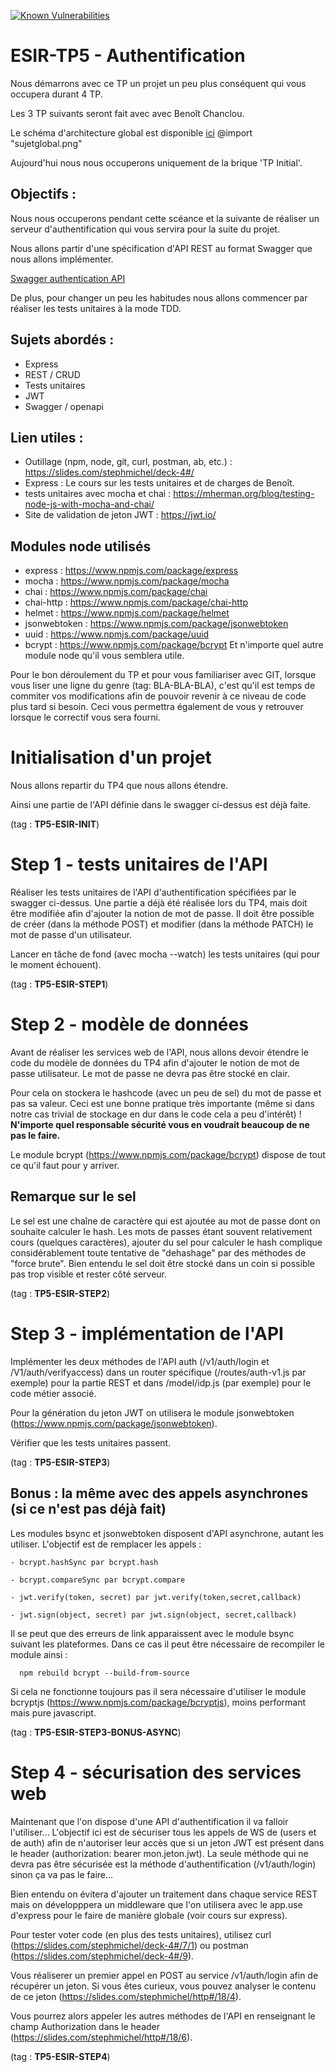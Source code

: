 [![Known Vulnerabilities](https://snyk.io/test/github/stfanmichel/ESIR-TP5-SUBJECT/badge.svg?targetFile=package.json)](https://snyk.io/test/github/stfanmichel/ESIR-TP5-SUBJECT?targetFile=package.json)

# ESIR-TP5 - Authentification

Nous démarrons avec ce TP un projet un peu plus conséquent qui vous occupera durant 4 TP.

Les 3 TP suivants seront fait avec avec Benoît Chanclou.

Le schéma d'architecture global est disponible [ici](sujetglobal.png)
@import "sujetglobal.png"

Aujourd'hui nous nous occuperons uniquement de la brique 'TP Initial'.

## Objectifs :

Nous nous occuperons pendant cette scéance et la suivante de réaliser un serveur d'authentification qui vous servira pour la suite du projet.

Nous allons partir d'une spécification d'API REST au format Swagger que nous allons implémenter.

[Swagger authentication API](Swagger_Authentication_API.yaml)

De plus, pour changer un peu les habitudes nous allons commencer par réaliser les tests unitaires à la mode TDD.

## Sujets abordés :

- Express
- REST / CRUD
- Tests unitaires
- JWT
- Swagger / openapi

## Lien utiles :

- Outillage (npm, node, git, curl, postman, ab, etc.) : https://slides.com/stephmichel/deck-4#/
- Express : Le cours sur les tests unitaires et de charges de Benoît.
- tests unitaires avec mocha et chai : https://mherman.org/blog/testing-node-js-with-mocha-and-chai/
- Site de validation de jeton JWT : https://jwt.io/

## Modules node utilisés

- express : https://www.npmjs.com/package/express
- mocha : https://www.npmjs.com/package/mocha
- chai : https://www.npmjs.com/package/chai
- chai-http : https://www.npmjs.com/package/chai-http
- helmet : https://www.npmjs.com/package/helmet
- jsonwebtoken : https://www.npmjs.com/package/jsonwebtoken
- uuid : https://www.npmjs.com/package/uuid
- bcrypt : https://www.npmjs.com/package/bcrypt
  Et n'importe quel autre module node qu'il vous semblera utile.

Pour le bon déroulement du TP et pour vous familiariser avec GIT, lorsque vous liser une ligne du genre (tag: BLA-BLA-BLA),
c'est qu'il est temps de commiter vos modifications afin de pouvoir revenir à ce niveau de code plus tard si besoin.
Ceci vous permettra également de vous y retrouver lorsque le correctif vous sera fourni.

# Initialisation d'un projet

Nous allons repartir du TP4 que nous allons étendre.

Ainsi une partie de l'API définie dans le swagger ci-dessus est déjà faite.

(tag : **TP5-ESIR-INIT**)

# Step 1 - tests unitaires de l'API

Réaliser les tests unitaires de l'API d'authentification spécifiées par le swagger ci-dessus. Une partie a déjà été réalisée lors du TP4, mais doit être modifiée afin d'ajouter la notion de mot de passe. Il doit être possible de créer (dans la méthode POST) et modifier (dans la méthode PATCH) le mot de passe d'un utilisateur.

Lancer en tâche de fond (avec mocha --watch) les tests unitaires (qui pour le moment échouent).

(tag : **TP5-ESIR-STEP1**)

# Step 2 - modèle de données

Avant de réaliser les services web de l'API, nous allons devoir étendre le code du modèle de données du TP4 afin d'ajouter le notion de mot de passe utilisateur.
Le mot de passe ne devra pas être stocké en clair.

Pour cela on stockera le hashcode (avec un peu de sel) du mot de passe et pas sa valeur. Ceci est une bonne pratique très importante (même si dans notre cas trivial de stockage en dur dans le code cela a peu d'intérêt) ! **N'importe quel responsable sécurité vous en voudrait beaucoup de ne pas le faire.**

Le module bcrypt (https://www.npmjs.com/package/bcrypt) dispose de tout ce qu'il faut pour y arriver.

## Remarque sur le sel

Le sel est une chaîne de caractère qui est ajoutée au mot de passe dont on souhaite calculer le hash. Les mots de passes étant souvent relativement cours (quelques caractères), ajouter du sel pour calculer le hash complique considérablement toute tentative de "dehashage" par des méthodes de "force brute". Bien entendu le sel doit être stocké dans un coin si possible pas trop visible et rester côté serveur.

(tag : **TP5-ESIR-STEP2**)

# Step 3 - implémentation de l'API

Implémenter les deux méthodes de l'API auth (/v1/auth/login et /V1/auth/verifyaccess) dans un router spécifique (/routes/auth-v1.js par exemple) pour la partie REST et dans /model/idp.js (par exemple) pour le code métier associé.

Pour la génération du jeton JWT on utilisera le module jsonwebtoken (https://www.npmjs.com/package/jsonwebtoken).

Vérifier que les tests unitaires passent.

(tag : **TP5-ESIR-STEP3**)

## Bonus : la même avec des appels asynchrones (si ce n'est pas déjà fait)

Les modules bsync et jsonwebtoken disposent d'API asynchrone, autant les utiliser.
L'objectif est de remplacer les appels :

    - bcrypt.hashSync par bcrypt.hash

    - bcrypt.compareSync par bcrypt.compare

    - jwt.verify(token, secret) par jwt.verify(token,secret,callback)

    - jwt.sign(object, secret) par jwt.sign(object, secret,callback)

Il se peut que des erreurs de link apparaissent avec le module bsync suivant les plateformes. Dans ce cas il peut être nécessaire de recompiler le module ainsi :

      npm rebuild bcrypt --build-from-source

Si cela ne fonctionne toujours pas il sera nécessaire d'utiliser le module bcryptjs (https://www.npmjs.com/package/bcryptjs), moins performant mais pure javascript.

(tag : **TP5-ESIR-STEP3-BONUS-ASYNC**)

# Step 4 - sécurisation des services web

Maintenant que l'on dispose d'une API d'authentification il va falloir l'utiliser...
L'objectif ici est de sécuriser tous les appels de WS de (users et de auth) afin de n'autoriser leur accès que si un jeton JWT est présent dans le header (authorization: bearer mon.jeton.jwt).
La seule méthode qui ne devra pas être sécurisée est la méthode d'authentification (/v1/auth/login) sinon ça va pas le faire...

Bien entendu on évitera d'ajouter un traitement dans chaque service REST mais on développpera un middleware que l'on utilisera avec le app.use d'express pour le faire de manière globale (voir cours sur express).

Pour tester voter code (en plus des tests unitaires), utilisez curl (https://slides.com/stephmichel/deck-4#/7/1) ou postman (https://slides.com/stephmichel/deck-4#/9).

Vous réaliserer un premier appel en POST au service /v1/auth/login afin de récupérer un jeton. Si vous êtes curieux, vous pouvez analyser le contenu de ce jeton (https://slides.com/stephmichel/http#/18/4).

Vous pourrez alors appeler les autres méthodes de l'API en renseignant le champ Authorization dans le header (https://slides.com/stephmichel/http#/18/6).

(tag : **TP5-ESIR-STEP4**)
